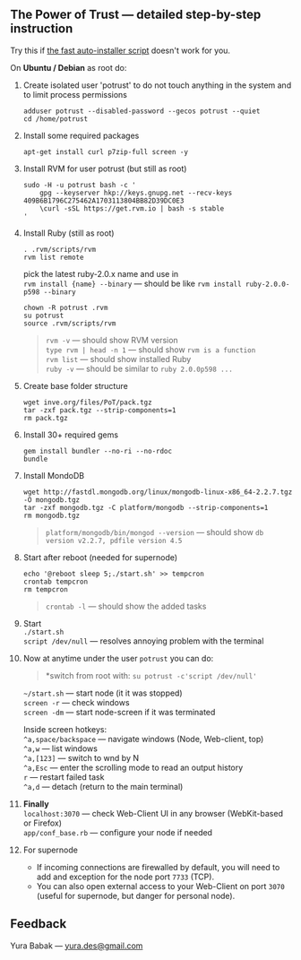 ## The Power of Trust — detailed step-by-step instruction
Try this if [the fast auto-installer script](README.md) doesn't work for you.


On **Ubuntu / Debian** as root do:

1. Create isolated user 'potrust' to do not touch anything in the system and to limit process permissions  
	```
	adduser potrust --disabled-password --gecos potrust --quiet
	cd /home/potrust
	```

1. Install some required packages
	```
	apt-get install curl p7zip-full screen -y
	```

1. Install RVM for user potrust (but still as root)
	```
	sudo -H -u potrust bash -c '
		gpg --keyserver hkp://keys.gnupg.net --recv-keys 409B6B1796C275462A1703113804BB82D39DC0E3
		\curl -sSL https://get.rvm.io | bash -s stable
	'
	```

1. Install Ruby (still as root)  
	```
	. .rvm/scripts/rvm
	rvm list remote
	``` 
	pick the latest ruby-2.0.x name and use in  
	`rvm install {name} --binary` — should be like `rvm install ruby-2.0.0-p598 --binary`
	```
	chown -R potrust .rvm
	su potrust
	source .rvm/scripts/rvm
	```
	
	>`rvm -v` — should show RVM version  
	`type rvm | head -n 1` — should show `rvm is a function`  
	`rvm list` — should show installed Ruby  
	`ruby -v` — should be similar to `ruby 2.0.0p598 ...`  

1. Create base folder structure
	```
	wget inve.org/files/PoT/pack.tgz
	tar -zxf pack.tgz --strip-components=1
	rm pack.tgz
	```

1. Install 30+ required gems  
	```
	gem install bundler --no-ri --no-rdoc
	bundle
	```

1. Install MondoDB
	```
	wget http://fastdl.mongodb.org/linux/mongodb-linux-x86_64-2.2.7.tgz -O mongodb.tgz
	tar -zxf mongodb.tgz -C platform/mongodb --strip-components=1
	rm mongodb.tgz
	```
	>`platform/mongodb/bin/mongod --version` — should show `db version v2.2.7, pdfile version 4.5`

1. Start after reboot (needed for supernode)
	```
	echo '@reboot sleep 5;./start.sh' >> tempcron
	crontab tempcron
	rm tempcron
	```
	>`crontab -l` — should show the added tasks

1. Start  
	`./start.sh`  
	`script /dev/null` — resolves annoying problem with the terminal

1. Now at anytime under the user `potrust` you can do:  
	>*switch from root with: `su potrust -c'script /dev/null'`  

	`~/start.sh`  — start node (it it was stopped)  
	`screen -r`   — check windows  
	`screen -dm`  — start node-screen if it was terminated  

	Inside screen hotkeys:  
	`^a,space/backspace`  — navigate windows (Node, Web-client, top)  
	`^a,w`                — list windows  
	`^a,[123]`            — switch to wnd by N  
	`^a,Esc`              — enter the scrolling mode to read an output history  
	`r`                   — restart failed task  
	`^a,d`                — detach (return to the main terminal)

1. **Finally**  
	`localhost:3070`   — check Web-Client UI in any browser (WebKit-based or Firefox)  
	`app/conf_base.rb` — configure your node if needed  
	
1. For supernode  
	* If incoming connections are firewalled by default, you will need to add and exception for the node port `7733` (TCP).  
	* You can also open external access to your Web-Client on port `3070` (useful for supernode, but danger for personal node).


## Feedback
Yura Babak — yura.des@gmail.com